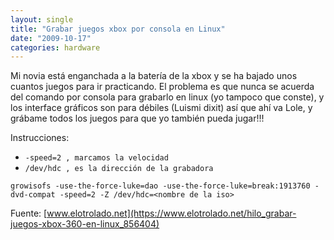 ```yaml
---
layout: single
title: "Grabar juegos xbox por consola en Linux"
date: "2009-10-17"
categories: hardware
---
```


Mi novia está enganchada a la batería de la xbox y se ha bajado unos cuantos juegos para ir practicando. El problema es que nunca se acuerda del comando por consola para grabarlo en linux (yo tampoco que conste), y los interface gráficos son para débiles (Luismi dixit) así que ahí va Lole, y grábame todos los juegos para que yo también pueda jugar!!!

Instrucciones:

- `-speed=2 , marcamos la velocidad`
- `/dev/hdc , es la dirección de la grabadora`

`growisofs -use-the-force-luke=dao -use-the-force-luke=break:1913760 -dvd-compat -speed=2 -Z /dev/hdc=<nombre de la iso>`

Fuente: [www.elotrolado.net](https://www.elotrolado.net/hilo_grabar-juegos-xbox-360-en-linux_856404)
